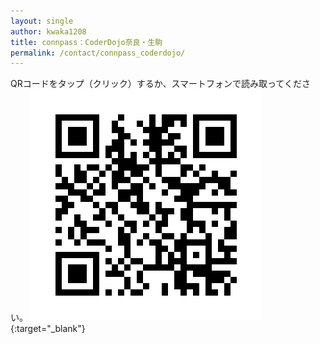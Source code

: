 ```yaml
---
layout: single
author: kwaka1208
title: connpass：CoderDojo奈良・生駒
permalink: /contact/connpass_coderdojo/
---
```

QRコードをタップ（クリック）するか、スマートフォンで読み取ってください。
[![connpass：CoderDojo奈良・生駒](/assets/images/contact/connpass_coderdojo.png)](https://coderdojo-nara-ikoma.connpass.com/){:target="_blank"}
